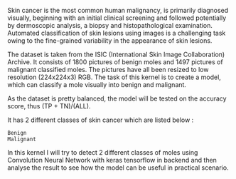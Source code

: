 

Skin cancer is the most common human malignancy, is primarily diagnosed visually, beginning with an initial clinical screening and followed potentially by dermoscopic analysis, a biopsy and histopathological examination. Automated classification of skin lesions using images is a challenging task owing to the fine-grained variability in the appearance of skin lesions.

The dataset is taken from the ISIC (International Skin Image Collaboration) Archive. It consists of 1800 pictures of benign moles and 1497 pictures of malignant classified moles. The pictures have all been resized to low resolution (224x224x3) RGB. The task of this kernel is to create a model, which can classify a mole visually into benign and malignant.

As the dataset is pretty balanced, the model will be tested on the accuracy score, thus (TP + TN)/(ALL).

It has 2 different classes of skin cancer which are listed below :

    Benign
    Malignant

In this kernel I will try to detect 2 different classes of moles using Convolution Neural Network with keras tensorflow in backend and then analyse the result to see how the model can be useful in practical scenario.
